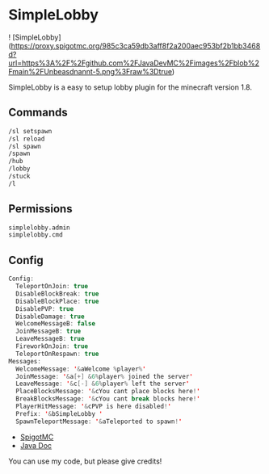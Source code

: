 # SimpleLobby

! [SimpleLobby] (https://proxy.spigotmc.org/985c3ca59db3aff8f2a200aec953bf2b1bb3468d?url=https%3A%2F%2Fgithub.com%2FJavaDevMC%2Fimages%2Fblob%2Fmain%2FUnbeasdnannt-5.png%3Fraw%3Dtrue)

SimpleLobby is a easy to setup lobby plugin for the minecraft version 1.8.


## Commands

```xml
/sl setspawn
/sl reload
/sl spawn
/spawn
/hub
/lobby
/stuck
/l
```

## Permissions

```xml
simplelobby.admin
simplelobby.cmd
```

## Config

```java
Config:
  TeleportOnJoin: true
  DisableBlockBreak: true
  DisableBlockPlace: true
  DisablePVP: true
  DisableDamage: true
  WelcomeMessageB: false
  JoinMessageB: true
  LeaveMessageB: true
  FireworkOnJoin: true
  TeleportOnRespawn: true
Messages:
  WelcomeMessage: '&aWelcome %player%'
  JoinMessage: '&a[+] &6%player% joined the server'
  LeaveMessage: '&c[-] &6%player% left the server'
  PlaceBlocksMessage: '&cYou cant place blocks here!'
  BreakBlocksMessage: '&cYou cant break blocks here!'
  PlayerHitMessage: '&cPVP is here disabled!'
  Prefix: '&bSimpleLobby '
  SpawnTeleportMessage: '&aTeleported to spawn!'
```
 

- [SpigotMC](https://www.spigotmc.org/resources/simplelobby-1-8-x.105614/)
- [Java Doc](https://cozy-faun-fb7369.netlify.app)

You can use my code, but please give credits!
